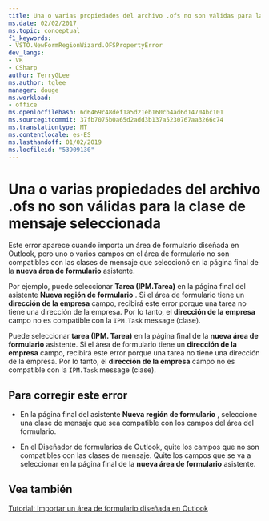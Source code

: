 ```yaml
---
title: Una o varias propiedades del archivo .ofs no son válidas para la clase de mensaje seleccionada
ms.date: 02/02/2017
ms.topic: conceptual
f1_keywords:
- VSTO.NewFormRegionWizard.OFSPropertyError
dev_langs:
- VB
- CSharp
author: TerryGLee
ms.author: tglee
manager: douge
ms.workload:
- office
ms.openlocfilehash: 6d6469c48def1a5d21eb160cb4ad6d14704bc101
ms.sourcegitcommit: 37fb7075b0a65d2add3b137a5230767aa3266c74
ms.translationtype: MT
ms.contentlocale: es-ES
ms.lasthandoff: 01/02/2019
ms.locfileid: "53909130"
---
```

# <a name="one-or-more-properties-in-the-ofs-file-are-not-valid-for-the-message-class-selected"></a>Una o varias propiedades del archivo .ofs no son válidas para la clase de mensaje seleccionada
  Este error aparece cuando importa un área de formulario diseñada en Outlook, pero uno o varios campos en el área de formulario no son compatibles con las clases de mensaje que seleccionó en la página final de la **nueva área de formulario** asistente.  

Por ejemplo, puede seleccionar **Tarea (IPM.Tarea)** en la página final del asistente **Nueva región de formulario** . Si el área de formulario tiene un **dirección de la empresa** campo, recibirá este error porque una tarea no tiene una dirección de la empresa. Por lo tanto, el **dirección de la empresa** campo no es compatible con la `IPM.Task` message (clase).  
  
 Puede seleccionar **tarea (IPM. Tarea)** en la página final de la **nueva área de formulario** asistente. Si el área de formulario tiene un **dirección de la empresa** campo, recibirá este error porque una tarea no tiene una dirección de la empresa. Por lo tanto, el **dirección de la empresa** campo no es compatible con la `IPM.Task` message (clase).  
  
## <a name="to-correct-this-error"></a>Para corregir este error  
  
-   En la página final del asistente **Nueva región de formulario** , seleccione una clase de mensaje que sea compatible con los campos del área del formulario.  
  
-   En el Diseñador de formularios de Outlook, quite los campos que no son compatibles con las clases de mensaje. Quite los campos que se va a seleccionar en la página final de la **nueva área de formulario** asistente.  
  
## <a name="see-also"></a>Vea también  
 [Tutorial: Importar un área de formulario diseñada en Outlook](../vsto/walkthrough-importing-a-form-region-that-is-designed-in-outlook.md)  
